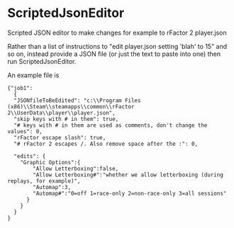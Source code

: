 # ScriptedJsonEditor
Scripted JSON editor to make changes for example to rFactor 2 player.json

Rather than a list of instructions to "edit player.json setting 'blah' to 15" and so on, instead provide a JSON file (or just the text to paste into one) then run ScriptedJsonEditor.

An example file is

    {"job1":
      {
      "JSONfileToBeEdited": "c:\\Program Files (x86)\\Steam\\steamapps\\common\\rFactor 2\\UserData\\player\\player.json",
      "skip keys with # in them": true,
      "# keys with # in them are used as comments, don't change the values": 0,
      "rFactor escape slash": true,
      "# rFactor 2 escapes /. Also remove space after the :": 0,

      "edits": {
        "Graphic Options":{
            "Allow Letterboxing":false,
            "Allow Letterboxing#":"whether we allow letterboxing (during replays, for example)",
            "Automap":3,
            "Automap#":"0=off 1=race-only 2=non-race-only 3=all sessions"
          }
        }
      }
    }
